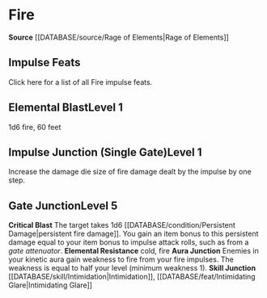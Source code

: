 ﻿---
element: Fire
id: '3'
name: Fire
rarity: Common
source: '[[DATABASE/source/Rage of Elements|Rage of Elements]]'
type: Kineticist Element

---
# Fire

**Source** [[DATABASE/source/Rage of Elements|Rage of Elements]]

## Impulse Feats

Click here for a list of all Fire impulse feats.

## Elemental Blast<span class="item-type">Level 1</span>

1d6 fire, 60 feet

## Impulse Junction (Single Gate)<span class="item-type">Level 1</span>

Increase the damage die size of fire damage dealt by the impulse by one step.

## Gate Junction<span class="item-type">Level 5</span>

**Critical Blast** The target takes 1d6 [[DATABASE/condition/Persistent Damage|persistent fire damage]]. You gain an item bonus to this persistent damage equal to your item bonus to impulse attack rolls, such as from a _gate attenuator_.
**Elemental Resistance** cold, fire
**Aura Junction** Enemies in your kinetic aura gain weakness to fire from your fire impulses. The weakness is equal to half your level (minimum weakness 1).
**Skill Junction** [[DATABASE/skill/Intimidation|Intimidation]], [[DATABASE/feat/Intimidating Glare|Intimidating Glare]]